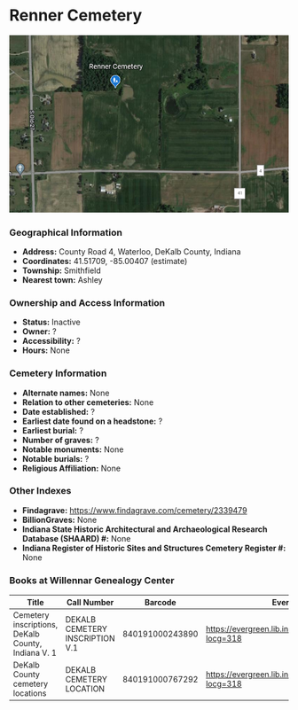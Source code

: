 # Renner Cemetery

![Renner Cemetery on Google Earth](https://github.com/FyoAtEPL/DeKalbCemeteries/blob/main/images/mapImages/RennerEarth.png "Renner Cemetery on Google Earth")

### Geographical Information
- **Address:** County Road 4, Waterloo, DeKalb County, Indiana
- **Coordinates:** 41.51709, -85.00407 (estimate)
- **Township:** Smithfield
- **Nearest town:** Ashley

### Ownership and Access Information
- **Status:** Inactive
- **Owner:** ?
- **Accessibility:** ?
- **Hours:** None

### Cemetery Information
- **Alternate names:** None
- **Relation to other cemeteries:** None
- **Date established:** ?
- **Earliest date found on a headstone:** ?
- **Earliest burial:** ?
- **Number of graves:** ?
- **Notable monuments:** None
- **Notable burials:** ?
- **Religious Affiliation:** None

### Other Indexes
- **Findagrave:** https://www.findagrave.com/cemetery/2339479
- **BillionGraves:** None
- **Indiana State Historic Architectural and Archaeological Research Database (SHAARD) #:** None
- **Indiana Register of Historic Sites and Structures Cemetery Register #:** None

### Books at Willennar Genealogy Center

| Title | Call Number | Barcode | Evergreen Record |
| ------------ | ------------ | ------------ | ------------ |
| Cemetery inscriptions, DeKalb County, Indiana V. 1 | DEKALB CEMETERY INSCRIPTION V.1 | 840191000243890 | https://evergreen.lib.in.us/eg/opac/record/20697937?locg=318 |
| DeKalb County cemetery locations | DEKALB CEMETERY LOCATION | 840191000767292 | https://evergreen.lib.in.us/eg/opac/record/20670319?locg=318 |
